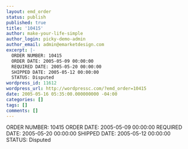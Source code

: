 ```yaml
---
layout: emd_order
status: publish
published: true
title: '10415'
author: make-your-life-simple
author_login: picky-demo-admin
author_email: admin@emarketdesign.com
excerpt: |-
  ORDER NUMBER: 10415
  ORDER DATE: 2005-05-09 00:00:00
  REQUIRED DATE: 2005-05-20 00:00:00
  SHIPPED DATE: 2005-05-12 00:00:00
  STATUS: Disputed
wordpress_id: 11612
wordpress_url: http://wordpressc.com/?emd_order=10415
date: 2005-05-16 05:35:00.000000000 -04:00
categories: []
tags: []
comments: []
---
```

ORDER NUMBER: 10415
ORDER DATE: 2005-05-09 00:00:00
REQUIRED DATE: 2005-05-20 00:00:00
SHIPPED DATE: 2005-05-12 00:00:00
STATUS: Disputed
